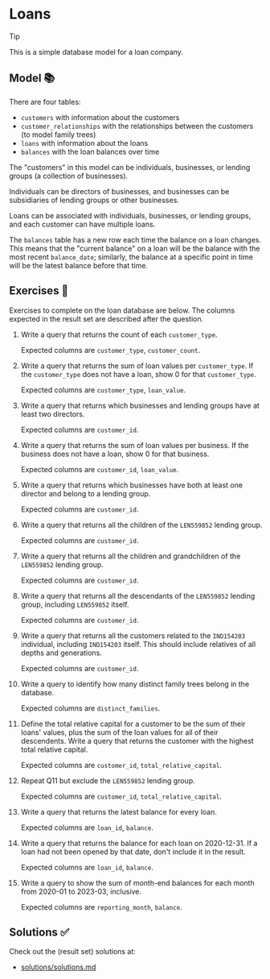 # Loans

> [!TIP]
>
> This is a simple database model for a loan company.

## Model 📚

There are four tables:

- `customers` with information about the customers
- `customer_relationships` with the relationships between the customers (to model family trees)
- `loans` with information about the loans
- `balances` with the loan balances over time

The "customers" in this model can be individuals, businesses, or lending groups (a collection of businesses).

Individuals can be directors of businesses, and businesses can be subsidiaries of lending groups or other businesses.

Loans can be associated with individuals, businesses, or lending groups, and each customer can have multiple loans.

The `balances` table has a new row each time the balance on a loan changes. This means that the "current balance" on a loan will be the balance with the most recent `balance_date`; similarly, the balance at a specific point in time will be the latest balance before that time.

## Exercises 🧩

Exercises to complete on the loan database are below. The columns expected in the result set are described after the question.

1.  Write a query that returns the count of each `customer_type`.

    Expected columns are `customer_type`, `customer_count`.

2.  Write a query that returns the sum of loan values per `customer_type`. If the `customer_type` does not have a loan, show 0 for that `customer_type`.

    Expected columns are `customer_type`, `loan_value`.

3.  Write a query that returns which businesses and lending groups have at least two directors.

    Expected columns are `customer_id`.

4.  Write a query that returns the sum of loan values per business. If the business does not have a loan, show 0 for that business.

    Expected columns are `customer_id`, `loan_value`.

5.  Write a query that returns which businesses have both at least one director and belong to a lending group.

    Expected columns are `customer_id`.

6.  Write a query that returns all the children of the `LEN559852` lending group.

    Expected columns are `customer_id`.

7.  Write a query that returns all the children and grandchildren of the `LEN559852` lending group.

    Expected columns are `customer_id`.

8.  Write a query that returns all the descendants of the `LEN559852` lending group, including `LEN559852` itself.

    Expected columns are `customer_id`.

9.  Write a query that returns all the customers related to the `IND154203` individual, including `IND154203` itself. This should include relatives of all depths and generations.

    Expected columns are `customer_id`.

10. Write a query to identify how many distinct family trees belong in the database.

    Expected columns are `distinct_families`.

11. Define the total relative capital for a customer to be the sum of their loans' values, plus the sum of the loan values for all of their descendents. Write a query that returns the customer with the highest total relative capital.

    Expected columns are `customer_id`, `total_relative_capital`.

12. Repeat Q11 but exclude the `LEN559852` lending group.

    Expected columns are `customer_id`, `total_relative_capital`.

13. Write a query that returns the latest balance for every loan.

    Expected columns are `loan_id`, `balance`.

14. Write a query that returns the balance for each loan on 2020-12-31. If a loan had not been opened by that date, don't include it in the result.

    Expected columns are `loan_id`, `balance`.

15. Write a query to show the sum of month-end balances for each month from 2020-01 to 2023-03, inclusive.

    Expected columns are `reporting_month`, `balance`.

## Solutions ✅

Check out the (result set) solutions at:

- [solutions/solutions.md](solutions/solutions.md)
